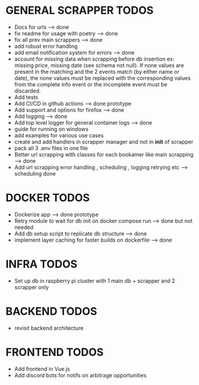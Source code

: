 # GENERAL SCRAPPER TODOS
- Docs for urls --> done
- fix readme for usage with poetry --> done
- fix all prev main scrappers --> done
- add robust error handling
- add email notification system for errors --> done
- account for missing data when scrapping before db insertion ex: missing price, missing date (see schema not null).
If none values are present in the matching and the 2 events match (by either name or date), the none values must be replaced with the corresponding values from the complete info event or the incomplete event must be discarded.
- Add tests
- Add CI/CD in github actions --> done prototype
- Add support and options for firefox --> done
- Add logging --> done
- Add top level logger for general container logs --> done
- guide for running on windows
- add examples for various use cases
- create and add handlers in scrapper manager and not in __init__ of scrapper
- pack all 3 .env files in one file
- Better url scrapping with classes for each bookamer like main scrapping --> done
- Add url scrapping error handling , scheduling , logging retrying etc --> scheduling done


# DOCKER TODOS
- Dockerize app --> done prototype
- Retry module to wait for db init on docker compose run --> done but not needed
- Add db setup script to replicate db structure --> done
- implement layer caching for faster builds on dockerfile --> done


# INFRA TODOS
- Set up db in raspberry pi cluster with 1 main db + scrapper and 2 scrapper only


# BACKEND TODOS
- revisit backend architecture


# FRONTEND TODOS
- Add frontend in Vue.js
- Add discord bots for notifs on arbitrage opportunities


